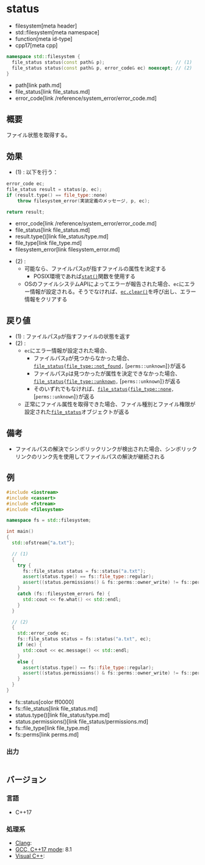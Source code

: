 # status
* filesystem[meta header]
* std::filesystem[meta namespace]
* function[meta id-type]
* cpp17[meta cpp]

```cpp
namespace std::filesystem {
  file_status status(const path& p);                          // (1)
  file_status status(const path& p, error_code& ec) noexcept; // (2)
}
```
* path[link path.md]
* file_status[link file_status.md]
* error_code[link /reference/system_error/error_code.md]

## 概要
ファイル状態を取得する。


## 効果
- (1) : 以下を行う：

```cpp
error_code ec;
file_status result = status(p, ec);
if (result.type() == file_type::none)
    throw filesystem_error(実装定義のメッセージ, p, ec);

return result;
```
* error_code[link /reference/system_error/error_code.md]
* file_status[link file_status.md]
* result.type()[link file_status/type.md]
* file_type[link file_type.md]
* filesystem_error[link filesystem_error.md]

- (2) :
    - 可能なら、ファイルパス`p`が指すファイルの属性を決定する
        - POSIX環境であれば[`stat()`](https://linuxjm.osdn.jp/html/LDP_man-pages/man2/stat.2.html)関数を使用する
    - OSのファイルシステムAPIによってエラーが報告された場合、`ec`にエラー情報が設定される。そうでなければ、[`ec.clear()`](/reference/system_error/error_code/clear.md)を呼び出し、エラー情報をクリアする


## 戻り値
- (1) : ファイルパス`p`が指すファイルの状態を返す
- (2) :
    - `ec`にエラー情報が設定された場合、
        - ファイルパス`p`が見つからなかった場合、[`file_status`](file_status.md)`{`[`file_type::not_found`](file_type.md)`,` [`perms::unknown`]`}`が返る
        - ファイルパス`p`は見つかったが属性を決定できなかった場合、[`file_status`](file_status.md)`{`[`file_type::unknown`](file_type.md)`,` [`perms::unknown`]`}`が返る
        - そのいずれでもなければ、[`file_status`](file_status.md)`{`[`file_type::none`](file_type.md)`,` [`perms::unknown`]`}`が返る
    - 正常にファイル属性を取得できた場合、ファイル種別とファイル権限が設定された[`file_status`](file_status.md)オブジェクトが返る


## 備考
- ファイルパスの解決でシンボリックリンクが検出された場合、シンボリックリンクのリンク先を使用してファイルパスの解決が継続される


## 例
```cpp example
#include <iostream>
#include <cassert>
#include <fstream>
#include <filesystem>

namespace fs = std::filesystem;

int main()
{
  std::ofstream{"a.txt"};

  // (1)
  {
    try {
      fs::file_status status = fs::status("a.txt");
      assert(status.type() == fs::file_type::regular);
      assert((status.permissions() & fs::perms::owner_write) != fs::perms::none);
    }
    catch (fs::filesystem_error& fe) {
      std::cout << fe.what() << std::endl;
    }
  }

  // (2)
  {
    std::error_code ec;
    fs::file_status status = fs::status("a.txt", ec);
    if (ec) {
      std::cout << ec.message() << std::endl;
    }
    else {
      assert(status.type() == fs::file_type::regular);
      assert((status.permissions() & fs::perms::owner_write) != fs::perms::none);
    }
  }
}
```
* fs::status[color ff0000]
* fs::file_status[link file_status.md]
* status.type()[link file_status/type.md]
* status.permissions()[link file_status/permissions.md]
* fs::file_type[link file_type.md]
* fs::perms[link perms.md]

### 出力
```
```

## バージョン
### 言語
- C++17

### 処理系
- [Clang](/implementation.md#clang):
- [GCC, C++17 mode](/implementation.md#gcc): 8.1
- [Visual C++](/implementation.md#visual_cpp):
